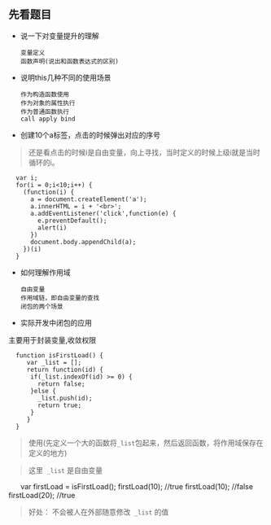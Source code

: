 ## 先看题目
- 说一下对变量提升的理解

      变量定义
      函数声明(说出和函数表达式的区别)
    
- 说明this几种不同的使用场景

      作为构造函数使用
      作为对象的属性执行
      作为普通函数执行
      call apply bind
      
- 创建10个a标签，点击的时候弹出对应的序号
> 还是看点击的时候i是自由变量，向上寻找，当时定义的时候上级i就是当时循环的i。

      var i;
      for(i = 0;i<10;i++) {
        (function(i) {
          a = document.createElement('a');
          a.innerHTML = i + '<br>';
          a.addEventListener('click',function(e) {
            e.preventDefault();
            alert(i)
          })
          document.body.appendChild(a);
        })(i)       
      }
      
      
- 如何理解作用域

      自由变量
      作用域链，即自由变量的查找
      闭包的两个场景

- 实际开发中闭包的应用

主要用于封装变量,收敛权限

      function isFirstLoad() {
         var _list = [];
         return function(id) {
          if(_list.indexOf(id) >= 0) {
            return false;
          }else {
            _list.push(id);
            return true;
          }
         }
      }

> 使用(先定义一个大的函数将`_list`包起来，然后返回函数，将作用域保存在定义的地方)

> 这里` _list` 是自由变量

      
      var firstLoad = isFirstLoad();
      firstLoad(10);  //true
      firstLoad(10);  //false
      firstLoad(20);  //true
 
 > 好处： 不会被人在外部随意修改` _list` 的值
